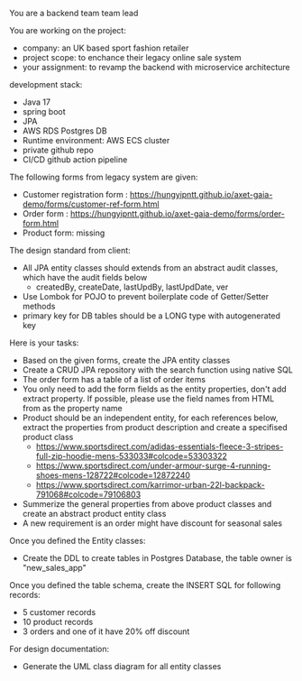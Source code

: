 You are a backend team team lead 

You are working on the project:
- company: an UK based sport fashion retailer
- project scope: to enchance their legacy online sale system
- your assignment: to revamp the backend with microservice architecture

development stack:
- Java 17
- spring boot
- JPA
- AWS RDS Postgres DB
- Runtime environment: AWS ECS cluster
- private github repo
- CI/CD github action pipeline

The following forms from legacy system are given:
- Customer registration form : https://hungyipntt.github.io/axet-gaia-demo/forms/customer-ref-form.html
- Order form : https://hungyipntt.github.io/axet-gaia-demo/forms/order-form.html
- Product form: missing

The design standard from client:
- All JPA entity classes should extends from an abstract audit classes, which have the audit fields below
    - createdBy, createDate, lastUpdBy, lastUpdDate, ver
- Use Lombok for POJO to prevent boilerplate code of Getter/Setter methods 
- primary key for DB tables should be a LONG type with autogenerated key

Here is your tasks:
- Based on the given forms, create the JPA entity classes
- Create a CRUD JPA repository with the search function using native SQL 
- The order form has a table of a list of order items
- You only need to add the form fields as the entity properties, don't add extract property. If possible, please use the field names from HTML from as the property name
- Product should be an independent entity, for each references below, extract the properties from product description and create a specifised product class
    - https://www.sportsdirect.com/adidas-essentials-fleece-3-stripes-full-zip-hoodie-mens-533033#colcode=53303322
    - https://www.sportsdirect.com/under-armour-surge-4-running-shoes-mens-128722#colcode=12872240
    - https://www.sportsdirect.com/karrimor-urban-22l-backpack-791068#colcode=79106803
- Summerize the general properties from above product classes and create an abstract product entity class
- A new requirement is an order might have discount for seasonal sales

Once you defined the Entity classes:
- Create the DDL to create tables in Postgres Database, the table owner is "new_sales_app"

Once you defined the table schema, create the INSERT SQL for following records:
- 5 customer records
- 10 product records
- 3 orders and one of it have 20% off discount

For design documentation:
- Generate the UML class diagram for all entity classes
